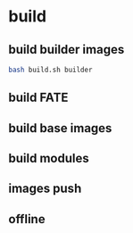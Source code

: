 # build

## build builder images

```bash
bash build.sh builder
```

## build FATE

## build base images

## build modules

## images push

## offline
